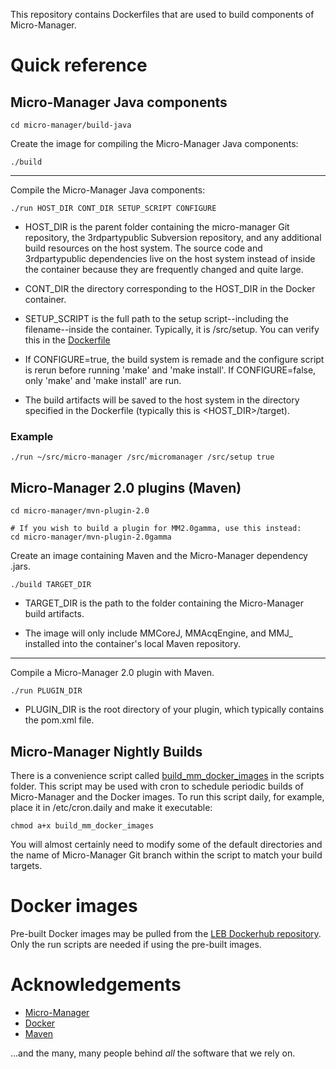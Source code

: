 This repository contains Dockerfiles that are used to build components
of Micro-Manager.

# Quick reference

## Micro-Manager Java components

```
cd micro-manager/build-java
```

Create the image for compiling the Micro-Manager Java components:

```
./build
```

-----

Compile the Micro-Manager Java components:

```
./run HOST_DIR CONT_DIR SETUP_SCRIPT CONFIGURE
```

- HOST_DIR is the parent folder containing the micro-manager Git
  repository, the 3rdpartypublic Subversion repository, and any
  additional build resources on the host system. The source code and
  3rdpartypublic dependencies live on the host system instead of
  inside the container because they are frequently changed and quite
  large.
  
- CONT_DIR the directory corresponding to the HOST_DIR in the Docker
  container.

- SETUP_SCRIPT is the full path to the setup script--including the
  filename--inside the container. Typically, it is /src/setup. You can
  verify this in the
  [Dockerfile](https://github.com/LEB-EPFL/mm-docker/blob/master/micro-manager/build-java/Dockerfile)

- If CONFIGURE=true, the build system is remade and the configure
  script is rerun before running 'make' and 'make install'. If
  CONFIGURE=false, only 'make' and 'make install' are run.
  
- The build artifacts will be saved to the host system in the
  directory specified in the Dockerfile (typically this is
  <HOST_DIR>/target).

### Example
```
./run ~/src/micro-manager /src/micromanager /src/setup true
```

## Micro-Manager 2.0 plugins (Maven)

```
cd micro-manager/mvn-plugin-2.0

# If you wish to build a plugin for MM2.0gamma, use this instead:
cd micro-manager/mvn-plugin-2.0gamma
```

Create an image containing Maven and the Micro-Manager dependency
.jars.

```
./build TARGET_DIR
```

- TARGET_DIR is the path to the folder containing the Micro-Manager
  build artifacts.
  
- The image will only include MMCoreJ, MMAcqEngine, and MMJ_ installed
  into the container's local Maven repository.
  
-----

Compile a Micro-Manager 2.0 plugin with Maven.

```
./run PLUGIN_DIR
```

- PLUGIN_DIR is the root directory of your plugin, which typically
  contains the pom.xml file.

## Micro-Manager Nightly Builds

There is a convenience script called
[build_mm_docker_images](https://github.com/LEB-EPFL/mm-docker/blob/master/scripts/build_mm_docker_images)
in the scripts folder. This script may be used with cron to schedule
periodic builds of Micro-Manager and the Docker images. To run this
script daily, for example, place it in /etc/cron.daily and make it
executable:

```
chmod a+x build_mm_docker_images
```

You will almost certainly need to modify some of the default
directories and the name of Micro-Manager Git branch within the script
to match your build targets.

# Docker images

Pre-built Docker images may be pulled from the [LEB Dockerhub
repository](https://hub.docker.com/r/epflbiophys/micro-manager/). Only
the run scripts are needed if using the pre-built images.

# Acknowledgements
- [Micro-Manager](https://micro-manager.org/)
- [Docker](https://www.docker.com/)
- [Maven](https://maven.apache.org/)

...and the many, many people behind *all* the software that we
rely on.
